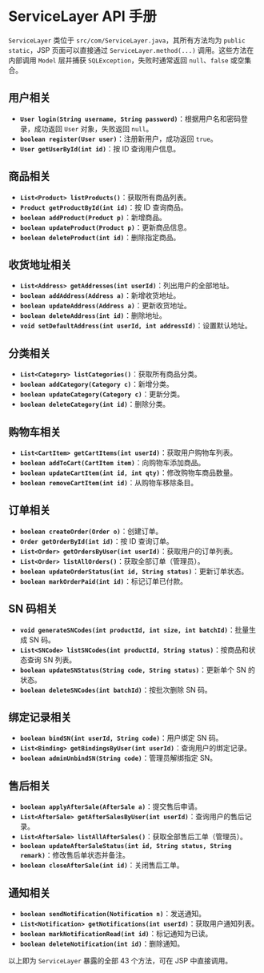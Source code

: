 # ServiceLayer API 手册

`ServiceLayer` 类位于 `src/com/ServiceLayer.java`，其所有方法均为 `public static`，JSP 页面可以直接通过 `ServiceLayer.method(...)` 调用。这些方法在内部调用 `Model` 层并捕获 `SQLException`，失败时通常返回 `null`、`false` 或空集合。

## 用户相关
- **`User login(String username, String password)`**：根据用户名和密码登录，成功返回 `User` 对象，失败返回 `null`。
- **`boolean register(User user)`**：注册新用户，成功返回 `true`。
- **`User getUserById(int id)`**：按 ID 查询用户信息。

## 商品相关
- **`List<Product> listProducts()`**：获取所有商品列表。
- **`Product getProductById(int id)`**：按 ID 查询商品。
- **`boolean addProduct(Product p)`**：新增商品。
- **`boolean updateProduct(Product p)`**：更新商品信息。
- **`boolean deleteProduct(int id)`**：删除指定商品。

## 收货地址相关
- **`List<Address> getAddresses(int userId)`**：列出用户的全部地址。
- **`boolean addAddress(Address a)`**：新增收货地址。
- **`boolean updateAddress(Address a)`**：更新收货地址。
- **`boolean deleteAddress(int id)`**：删除地址。
- **`void setDefaultAddress(int userId, int addressId)`**：设置默认地址。

## 分类相关
- **`List<Category> listCategories()`**：获取所有商品分类。
- **`boolean addCategory(Category c)`**：新增分类。
- **`boolean updateCategory(Category c)`**：更新分类。
- **`boolean deleteCategory(int id)`**：删除分类。

## 购物车相关
- **`List<CartItem> getCartItems(int userId)`**：获取用户购物车列表。
- **`boolean addToCart(CartItem item)`**：向购物车添加商品。
- **`boolean updateCartItem(int id, int qty)`**：修改购物车商品数量。
- **`boolean removeCartItem(int id)`**：从购物车移除条目。

## 订单相关
- **`boolean createOrder(Order o)`**：创建订单。
- **`Order getOrderById(int id)`**：按 ID 查询订单。
- **`List<Order> getOrdersByUser(int userId)`**：获取用户的订单列表。
- **`List<Order> listAllOrders()`**：获取全部订单（管理员）。
- **`boolean updateOrderStatus(int id, String status)`**：更新订单状态。
- **`boolean markOrderPaid(int id)`**：标记订单已付款。

## SN 码相关
- **`void generateSNCodes(int productId, int size, int batchId)`**：批量生成 SN 码。
- **`List<SNCode> listSNCodes(int productId, String status)`**：按商品和状态查询 SN 列表。
- **`boolean updateSNStatus(String code, String status)`**：更新单个 SN 的状态。
- **`boolean deleteSNCodes(int batchId)`**：按批次删除 SN 码。

## 绑定记录相关
- **`boolean bindSN(int userId, String code)`**：用户绑定 SN 码。
- **`List<Binding> getBindingsByUser(int userId)`**：查询用户的绑定记录。
- **`boolean adminUnbindSN(String code)`**：管理员解绑指定 SN。

## 售后相关
- **`boolean applyAfterSale(AfterSale a)`**：提交售后申请。
- **`List<AfterSale> getAfterSalesByUser(int userId)`**：查询用户的售后记录。
- **`List<AfterSale> listAllAfterSales()`**：获取全部售后工单（管理员）。
- **`boolean updateAfterSaleStatus(int id, String status, String remark)`**：修改售后单状态并备注。
- **`boolean closeAfterSale(int id)`**：关闭售后工单。

## 通知相关
- **`boolean sendNotification(Notification n)`**：发送通知。
- **`List<Notification> getNotifications(int userId)`**：获取用户通知列表。
- **`boolean markNotificationRead(int id)`**：标记通知为已读。
- **`boolean deleteNotification(int id)`**：删除通知。

以上即为 `ServiceLayer` 暴露的全部 43 个方法，可在 JSP 中直接调用。
